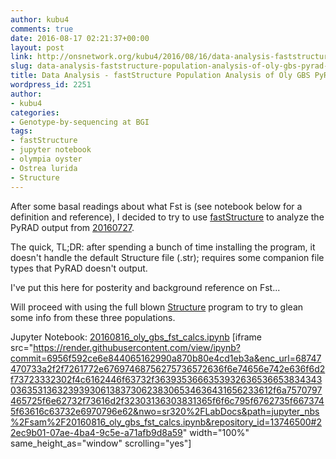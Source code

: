 ```yaml
---
author: kubu4
comments: true
date: 2016-08-17 02:21:37+00:00
layout: post
link: http://onsnetwork.org/kubu4/2016/08/16/data-analysis-faststructure-population-analysis-of-oly-gbs-pyrad-output/
slug: data-analysis-faststructure-population-analysis-of-oly-gbs-pyrad-output
title: Data Analysis - fastStructure Population Analysis of Oly GBS PyRAD Output
wordpress_id: 2251
author:
- kubu4
categories:
- Genotype-by-sequencing at BGI
tags:
- fastStructure
- jupyter notebook
- olympia oyster
- Ostrea lurida
- Structure
---
```


After some basal readings about what Fst is (see notebook below for a definition and reference), I decided to try to use [fastStructure](http://rajanil.github.io/fastStructure/) to analyze the PyRAD output from [20160727](http://onsnetwork.org/kubu4/2016/07/27/data-analysis-pyrad-analysis-of-olympia-oyster-gbs-data/).

The quick, TL;DR: after spending a bunch of time installing the program, it doesn't handle the default Structure file (.str); requires some companion file types that PyRAD doesn't output.

I've put this here for posterity and background reference on Fst...

Will proceed with using the full blown [Structure](http://pritchardlab.stanford.edu/structure_software/release_versions/v2.3.4/html/install.html) program to try to glean some info from these three populations.



Jupyter Notebook: [20160816_oly_gbs_fst_calcs.ipynb](https://github.com/sr320/LabDocs/blob/master/jupyter_nbs/sam/20160816_oly_gbs_fst_calcs.ipynb)
[iframe src="https://render.githubusercontent.com/view/ipynb?commit=6956f592ce6e844065162990a870b80e4cd1eb3a&enc_url=68747470733a2f2f7261772e67697468756275736572636f6e74656e742e636f6d2f73723332302f4c6162446f63732f363935366635393263653665383434303635313632393930613837306238306534636431656233612f6a7570797465725f6e62732f73616d2f32303136303831365f6f6c795f6762735f6673745f63616c63732e6970796e62&nwo=sr320%2FLabDocs&path=jupyter_nbs%2Fsam%2F20160816_oly_gbs_fst_calcs.ipynb&repository_id=13746500#22ec9b01-07ae-4ba4-9c5e-a71afb9d8a59" width="100%" same_height_as="window" scrolling="yes"]


